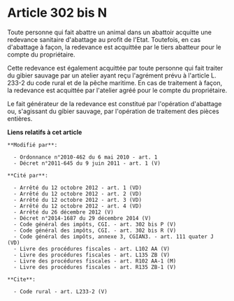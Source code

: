 # Article 302 bis N

Toute personne qui fait abattre un animal dans un abattoir acquitte une redevance sanitaire d'abattage au profit de l'Etat.
Toutefois, en cas d'abattage à façon, la redevance est acquittée par le tiers abatteur pour le compte du propriétaire. 

Cette redevance est également acquittée par toute personne qui fait traiter du gibier sauvage par un atelier ayant reçu
l'agrément prévu à l'article L. 233-2 du code rural et de la pêche maritime. En cas de traitement à façon, la redevance est
acquittée par l'atelier agréé pour le compte du propriétaire. 

Le fait générateur de la redevance est constitué par l'opération d'abattage ou, s'agissant du gibier sauvage, par l'opération
de traitement des pièces entières.

**Liens relatifs à cet article**

	**Modifié par**:

	  - Ordonnance n°2010-462 du 6 mai 2010 - art. 1
	  - Décret n°2011-645 du 9 juin 2011 - art. 1 (V)

	**Cité par**:

	  - Arrêté du 12 octobre 2012 - art. 1 (VD)
	  - Arrêté du 12 octobre 2012 - art. 2 (VD)
	  - Arrêté du 12 octobre 2012 - art. 3 (VD)
	  - Arrêté du 12 octobre 2012 - art. 4 (VD)
	  - Arrêté du 26 décembre 2012 (V)
	  - Décret n°2014-1687 du 29 décembre 2014 (V)
	  - Code général des impôts, CGI. - art. 302 bis P (V)
	  - Code général des impôts, CGI. - art. 302 bis R (V)
	  - Code général des impôts, annexe 3, CGIAN3. - art. 111 quater J (VD)
	  - Livre des procédures fiscales - art. L102 AA (V)
	  - Livre des procédures fiscales - art. L135 ZB (V)
	  - Livre des procédures fiscales - art. R102 AA-1 (M)
	  - Livre des procédures fiscales - art. R135 ZB-1 (V)

	**Cite**:

	  - Code rural - art. L233-2 (V)
